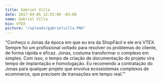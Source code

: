 ```yaml
---
title: Gabriel Villa
date: 2017-04-05 12:53:00 -03:00
name: Gabriel Villa
bio: VTEX
picture: "/uploads/gabrielvilla.PNG"
---
```


"Conheço o Jonas da época em que eu era da ShopFácil e ele era VTEX. Sempre foi um profissional voltado para resolver os problemas do cliente, de forma rápida e eficaz. 
Jonas, costuma transformar o complexo em simples. Com isso, o tempo de criação de documentação do projeto vira tempo de implantação e homologação.
Eu recomendo a contratação do Jonas para qualquer projeto que envolva ecossistemas complexos de ecommerce, que precisem de transações em tempo real."'
